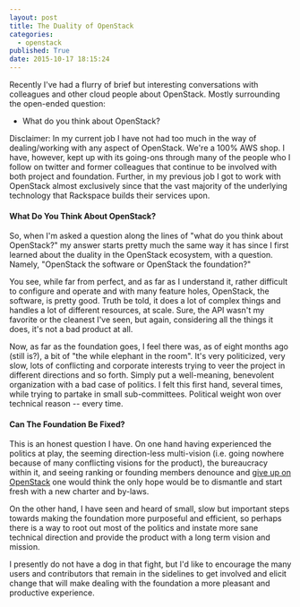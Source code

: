 ```yaml
---
layout: post
title: The Duality of OpenStack
categories:
  - openstack
published: True
date: 2015-10-17 18:15:24
---
```


Recently I've had a flurry of brief but interesting conversations with colleagues and other cloud people about OpenStack. Mostly surrounding the open-ended question:

 * What do you think about OpenStack?


<!-- more -->

Disclaimer: In my current job I have not had too much in the way of dealing/working with any aspect of OpenStack. We're a 100% AWS shop. I have, however, kept up with its going-ons through many of the people who I follow on twitter and former colleagues that continue to be involved with both project and foundation. Further, in my previous job I got to work with OpenStack almost exclusively since that the vast majority of the underlying technology that Rackspace builds their services upon.

#### What Do You Think About OpenStack?

So, when I'm asked a question along the lines of "what do you think about OpenStack?" my answer starts pretty much the same way it has since I first learned about the duality in the OpenStack ecosystem, with a question. Namely, "OpenStack the software or OpenStack the foundation?"

You see, while far from perfect, and as far as I understand it, rather difficult to configure and operate and with many feature holes, OpenStack, the software, is pretty good. Truth be told, it does a lot of complex things and handles a lot of different resources, at scale. Sure, the API wasn't my favorite or the cleanest I've seen, but again, considering all the things it does, it's not a bad product at all.

Now, as far as the foundation goes, I feel there was, as of eight months ago (still is?), a bit of "the while elephant in the room". It's very politicized, very slow, lots of conflicting and corporate interests trying to veer the project in different directions and so forth. Simply put a well-meaning, benevolent organization with a bad case of politics. I felt this first hand, several times, while trying to partake in small sub-committees. Political weight won over technical reason -- every time.


#### Can The Foundation Be Fixed?

This is an honest question I have. On one hand having experienced the politics at play, the seeming direction-less multi-vision (i.e. going nowhere because of many conflicting visions for the product), the bureaucracy within it, and seeing ranking or founding members denounce and [give up on OpenStack](https://twitter.com/jmckenty/status/601202657676566528) one would think the only hope would be to dismantle and start fresh with a new charter and by-laws.

On the other hand, I have seen and heard of small, slow but important steps towards making the foundation more purposeful and efficient, so perhaps there is a way to root out most of the politics and instate more sane technical direction and provide the product with a long term vision and mission.

I presently do not have a dog in that fight, but I'd like to encourage the many users and contributors that remain in the sidelines to get involved and elicit change that will make dealing with the foundation a more pleasant and productive experience.